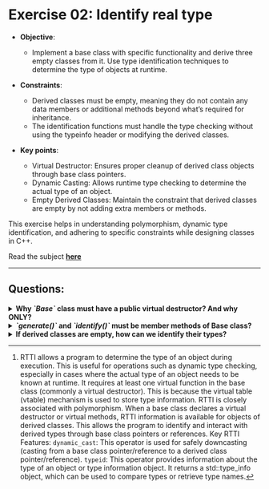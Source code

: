 # Exercise 02: Identify real type

* **Objective**: 
	* Implement a base class with specific functionality and derive three empty classes from it. Use type identification techniques to determine the type of objects at runtime.

* **Constraints**:
	* Derived classes must be empty, meaning they do not contain any data members or additional methods beyond what’s required for inheritance.
    * The identification functions must handle the type checking without using the typeinfo header or modifying the derived classes.

* **Key points**:
	* Virtual Destructor: Ensures proper cleanup of derived class objects through base class pointers.
	* Dynamic Casting: Allows runtime type checking to determine the actual type of an object.
	* Empty Derived Classes: Maintain the constraint that derived classes are empty by not adding extra members or methods.

This exercise helps in understanding polymorphism, dynamic type identification, and adhering to specific constraints while designing classes in C++.

Read the subject [**here**](https://github.com/ccg-v/cpp_modules/blob/master/cpp_06/cpp06_subject.pdf)
***

## Questions:
<details>
<summary><strong>Why <i>`Base`</i> class must have a public virtual destructor? And why ONLY?</strong></summary>

* **The Purpose of the Destructor in this Context**

    * **Polymorphic Deletion**: The main reason for having a virtual destructor in a base class is to ensure that when you delete an object through a pointer of the base class type (Base*), the destructor of the derived class is called correctly. This prevents resource leaks, especially when derived classes manage resources like dynamic memory, file handles, or other system resources.

    * **Dynamic Casting and Type Identification**: The virtual destructor also establishes the class as polymorphic. When a class has a virtual function (like a virtual destructor), it automatically contains a `vtable (virtual table)`. This `vtable` is crucial for dynamic casting, without it dynamic casting wouldn’t work.

* **Lack of Constructor**

	* The presence of a destructor typically implies that objects of the class need special cleanup upon deletion. Without a constructor (or any other member functions), one might wonder what the destructor is actually managing.
	* In general, a class with a destructor should have a constructor, even if it’s just the default constructor.
    	* Constructors and destructors typically manage resources in tandem. Even if no resources are currently managed, it’s still a good design habit.
    	* A default constructor establishes how an object is initialized. Even if there’s no special initialization needed right now, you might add it later.
	* While the subject specifies that the Base class only needs a public virtual destructor, it’s unusual to have a destructor without a constructor. However, since the exercise explicitly allows you to avoid the Orthodox Canonical Form, it’s fine for this simplified context.

</details>

<details>
<summary><strong><i>`generate()`</i> and <i>`identify()`</i> must be member methods of Base class?</strong></summary>

No, in fact it’s more appropriate to implement them as non-member functions for the following reasons:

1. Design Separation:
    * The generate() function’s purpose is to randomly instantiate one of the derived classes (A, B, or C). Since it’s a utility function that deals with object creation and returns a pointer to Base, it doesn’t have to be tightly coupled with the Base class. It’s more of a utility related to the inheritance hierarchy rather than functionality specific to the Base class itself.
    The two identify() functions are also utilities that identify the type of an object derived from Base. These functions operate on objects of type Base, but they don’t need to be part of Base. They don’t change the state of Base objects, and they serve more as external tools that analyze the objects.

2. Simplicity and Clarity:
    * Making these functions non-member functions simplifies the Base class. The Base class can remain focused solely on being a polymorphic base class with a virtual destructor, as specified in the exercise.
    You’re not burdening the Base class with utility logic that’s unrelated to its core purpose.
</details>

<details>
<summary><strong>If derived classes are empty, how can we identify their types?</strong></summary>

The challenge here lies in identifying the actual type of an object when the derived classes are empty and don’t have any members or methods that differentiate them. This is where the power of polymorphism and runtime type identification (RTTI)[^1] in C++ come into play.

* **Identifying the Type Using a Pointer**

	* `dinamic_cast`: You can use dynamic casting to determine the actual type of the object at runtime. In C++, `dynamic_cast` allows you to safely cast a pointer from a base class to a derived class. 
		* If the cast is valid (i.e., the object is actually of the derived type), the cast succeeds.
		* If it’s not valid, it returns NULL (C++98) or nullptr (C++11 and later).

	* **Why This Works**: When you declare a class with a virtual function (like the virtual destructor in Base), the compiler generates a `vtable`(virtual table) for that class, allowing `dynamic_cast` to work. The `vtable` stores information about the actual type of the object, enabling runtime identification.

* **Identifying the Type Using a Reference**

	* In this case, you’re dealing with a reference, so you don’t have the option to use pointers or dynamic_cast directly. Instead, the best approach is to use try-catch exception handling combined with dynamic_cast.

    * When you use dynamic_cast with references, it will throw a `std::bad_cast` exception if the cast fails. This gives you a way to identify the type by attempting to cast to each derived type inside a try-catch block:
		- If the cast is successful, you can print the corresponding type.
    	- If the cast fails, catch the exception and continue with the next type.

	* The `std::bad_cast` exception is available in in the <typeinfo> header, but based on the exercise instructions, we are not allowed to include this header. Instead, we can use `std::exception`, which is a base class for all standard exceptions, to catch exceptions thrown by `dynamic_cast`

	Read about the four different types of casting [here](https://github.com/ccg-v/cpp_modules/tree/master/cpp_06/ex01#casting-in-c)
</details>

[^1]: RTTI allows a program to determine the type of an object during execution. This is useful for operations such as dynamic type checking, especially in cases where the actual type of an object needs to be known at runtime. It requires at least one virtual function in the base class (commonly a virtual destructor). This is because the virtual table (vtable) mechanism is used to store type information.
RTTI is closely associated with polymorphism. When a base class declares a virtual destructor or virtual methods, RTTI information is available for objects of derived classes. This allows the program to identify and interact with derived types through base class pointers or references.
Key RTTI Features:
`dynamic_cast`: This operator is used for safely downcasting (casting from a base class pointer/reference to a derived class pointer/reference).
`typeid`: This operator provides information about the type of an object or type information object. It returns a std::type_info object, which can be used to compare types or retrieve type names.